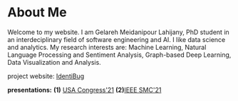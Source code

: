 # About Me
Welcome to my website. I am Gelareh Meidanipour Lahijany, PhD student in an interdeciplinary field of software engineering and AI. I like data science and analytics. My research interests are: Machine Learning, Natural Language Processing and Sentiment Analysis, Graph-based Deep Learning, Data Visualization and Analysis.   

project website:
[IdentiBug](https://pi.informatik.uni-siegen.de/projects/identibug/smc21/index.html)

**presentations:**
**(1)** [USA Congress'21](https://www.youtube.com/watch?v=Fg9IK5bAsnk&list=PLx8PfzCsJrQ15rirVpIDfwyd1OO5DkwAq)
**(2)**[IEEE SMC'21](https://www.youtube.com/watch?v=O_p9CgnvhDk)
